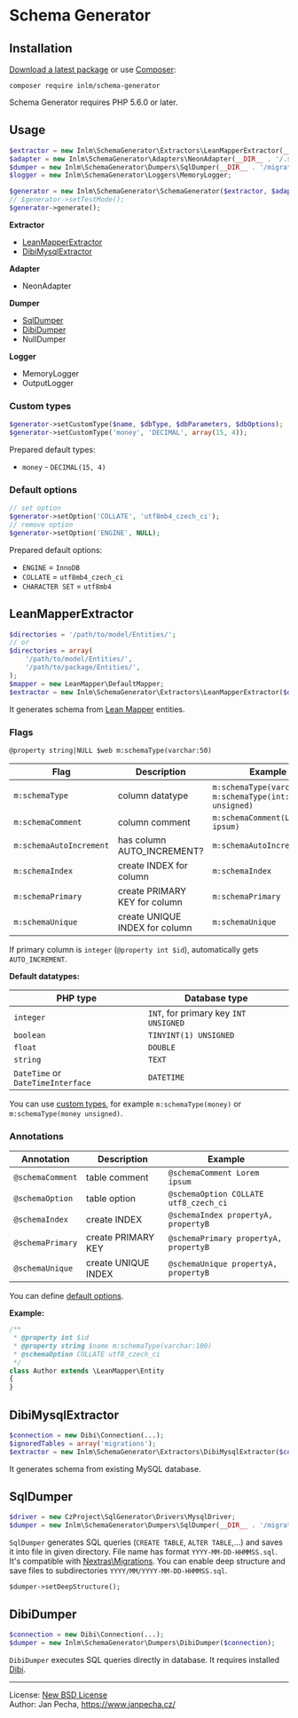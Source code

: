 
# Schema Generator

## Installation

[Download a latest package](https://github.com/inlm/schema-generator/releases) or use [Composer](http://getcomposer.org/):

```
composer require inlm/schema-generator
```

Schema Generator requires PHP 5.6.0 or later.


## Usage

```php
$extractor = new Inlm\SchemaGenerator\Extractors\LeanMapperExtractor(__DIR__ . '/model/Entities/', new LeanMapper\DefaultMapper);
$adapter = new Inlm\SchemaGenerator\Adapters\NeonAdapter(__DIR__ . '/.schema.neon');
$dumper = new Inlm\SchemaGenerator\Dumpers\SqlDumper(__DIR__ . '/migrations/structures/');
$logger = new Inlm\SchemaGenerator\Loggers\MemoryLogger;

$generator = new Inlm\SchemaGenerator\SchemaGenerator($extractor, $adapter, $dumper, $logger);
// $generator->setTestMode();
$generator->generate();
```

**Extractor**

* [LeanMapperExtractor](#leanmapperextractor)
* [DibiMysqlExtractor](#dibimysqlextractor)

**Adapter**

- NeonAdapter

**Dumper**

* [SqlDumper](#sqldumper)
* [DibiDumper](#dibidumper)
* NullDumper

**Logger**

* MemoryLogger
* OutputLogger

### Custom types

```php
$generator->setCustomType($name, $dbType, $dbParameters, $dbOptions);
$generator->setCustomType('money', 'DECIMAL', array(15, 4));
```

Prepared default types:

- `money` - `DECIMAL(15, 4)`

### Default options

```php
// set option
$generator->setOption('COLLATE', 'utf8mb4_czech_ci');
// remove option
$generator->setOption('ENGINE', NULL);
```

Prepared default options:

- `ENGINE` = `InnoDB`
- `COLLATE` = `utf8mb4_czech_ci`
- `CHARACTER SET` = `utf8mb4`

## LeanMapperExtractor

``` php
$directories = '/path/to/model/Entities/';
// or
$directories = array(
	'/path/to/model/Entities/',
	'/path/to/package/Entities/',
);
$mapper = new LeanMapper\DefaultMapper;
$extractor = new Inlm\SchemaGenerator\Extractors\LeanMapperExtractor($directories, $mapper);
```

It generates schema from [Lean Mapper](http://leanmapper.com/) entities.

### Flags

```
@property string|NULL $web m:schemaType(varchar:50)
```

| Flag                    | Description                    | Example                                  |
| ----------------------- | ------------------------------ | ---------------------------------------- |
| `m:schemaType`          | column datatype                | `m:schemaType(varchar:50)`, `m:schemaType(int:10 unsigned)` |
| `m:schemaComment`       | column comment                 | `m:schemaComment(Lorem ipsum)`           |
| `m:schemaAutoIncrement` | has column AUTO_INCREMENT?     | `m:schemaAutoIncrement`                  |
| `m:schemaIndex`         | create INDEX for column        | `m:schemaIndex`                          |
| `m:schemaPrimary`       | create PRIMARY KEY for column  | `m:schemaPrimary`                        |
| `m:schemaUnique`        | create UNIQUE INDEX for column | `m:schemaUnique`                         |
If primary column is `integer` (`@property int $id`), automatically gets `AUTO_INCREMENT`.


**Default datatypes:**

| PHP type                          | Database type                         |
| --------------------------------- | ------------------------------------- |
| `integer`                         | `INT`, for primary key `INT UNSIGNED` |
| `boolean`                         | `TINYINT(1) UNSIGNED`                 |
| `float`                           | `DOUBLE`                              |
| `string`                          | `TEXT`                                |
| `DateTime` or `DateTimeInterface` | `DATETIME`                            |

You can use [custom types](#custom-types), for example `m:schemaType(money)` or `m:schemaType(money unsigned)`.

### Annotations

| Annotation       | Description         | Example                               |
| ---------------- | ------------------- | ------------------------------------- |
| `@schemaComment` | table comment       | `@schemaComment Lorem ipsum`          |
| `@schemaOption`  | table option        | `@schemaOption COLLATE utf8_czech_ci` |
| `@schemaIndex`   | create INDEX        | `@schemaIndex propertyA, propertyB`   |
| `@schemaPrimary` | create PRIMARY KEY  | `@schemaPrimary propertyA, propertyB` |
| `@schemaUnique`  | create UNIQUE INDEX | `@schemaUnique propertyA, propertyB`  |

You can define [default options](#default-options).


**Example:**

``` php
/**
 * @property int $id
 * @property string $name m:schemaType(varchar:100)
 * @schemaOption COLLATE utf8_czech_ci
 */
class Author extends \LeanMapper\Entity
{
}
```

## DibiMysqlExtractor

``` php
$connection = new Dibi\Connection(...);
$ignoredTables = array('migrations');
$extractor = new Inlm\SchemaGenerator\Extractors\DibiMysqlExtractor($connection, $ignoredTables);
```

It generates schema from existing MySQL database.

## SqlDumper

``` php
$driver = new CzProject\SqlGenerator\Drivers\MysqlDriver;
$dumper = new Inlm\SchemaGenerator\Dumpers\SqlDumper(__DIR__ . '/migrations/structures/', $driver);
```

`SqlDumper` generates SQL queries (`CREATE TABLE`, `ALTER TABLE`,...) and saves it into file in given directory. File name has format `YYYY-MM-DD-HHMMSS.sql`. It's compatible with [Nextras\Migrations](https://github.com/nextras/migrations). You can enable deep structure and save files to subdirectories `YYYY/MM/YYYY-MM-DD-HHMMSS.sql`.

```
$dumper->setDeepStructure();
```

## DibiDumper

``` php
$connection = new Dibi\Connection(...);
$dumper = new Inlm\SchemaGenerator\Dumpers\DibiDumper($connection);
```

`DibiDumper` executes SQL queries directly in database. It requires installed [Dibi](https://dibiphp.com/).

------------------------------

License: [New BSD License](license.md)
<br>Author: Jan Pecha, https://www.janpecha.cz/
